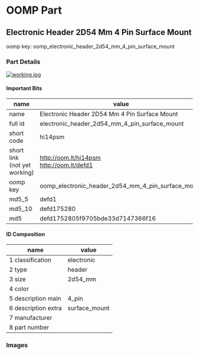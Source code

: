 # OOMP Part  
## Electronic Header 2D54 Mm 4 Pin Surface Mount  
  
oomp key: oomp_electronic_header_2d54_mm_4_pin_surface_mount  
  
### Part Details  
  
[![working.jpg](working_600.jpg)](working.jpg)  
  
#### Important Bits  
| name | value | 
| --- | --- | 
| name | Electronic Header 2D54 Mm 4 Pin Surface Mount | 
| full id | electronic_header_2d54_mm_4_pin_surface_mount | 
| short code | hi14psm | 
| short link<br>(not yet working) | http://oom.lt/hi14psm<br>http://oom.lt/defd1 | 
| oomp key | oomp_electronic_header_2d54_mm_4_pin_surface_mount | 
| md5_5 | defd1 | 
| md5_10 | defd175280 | 
| md5 | defd1752805f9705bde33d7147366f16 | 
#### ID Composition  
| name | value | 
| --- | --- | 
| 1 classification | electronic | 
| 2 type | header | 
| 3 size | 2d54_mm | 
| 4 color |  | 
| 5 description main | 4_pin | 
| 6 description extra | surface_mount | 
| 7 manufacturer |  | 
| 8 part number |  | 
### Images  
